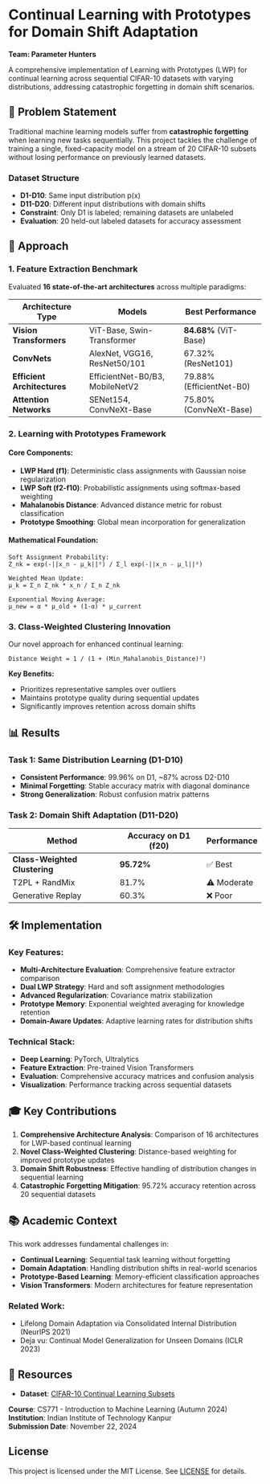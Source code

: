 # Continual Learning with Prototypes for Domain Shift Adaptation

**Team: Parameter Hunters**

A comprehensive implementation of Learning with Prototypes (LWP) for continual learning across sequential CIFAR-10 datasets with varying distributions, addressing catastrophic forgetting in domain shift scenarios.

## 🎯 Problem Statement

Traditional machine learning models suffer from **catastrophic forgetting** when learning new tasks sequentially. This project tackles the challenge of training a single, fixed-capacity model on a stream of 20 CIFAR-10 subsets without losing performance on previously learned datasets.

### Dataset Structure
- **D1-D10**: Same input distribution p(x)
- **D11-D20**: Different input distributions with domain shifts
- **Constraint**: Only D1 is labeled; remaining datasets are unlabeled
- **Evaluation**: 20 held-out labeled datasets for accuracy assessment

## 🚀 Approach

### 1. Feature Extraction Benchmark
Evaluated **16 state-of-the-art architectures** across multiple paradigms:

| Architecture Type | Models | Best Performance |
|-------------------|---------|------------------|
| **Vision Transformers** | ViT-Base, Swin-Transformer | **84.68%** (ViT-Base) |
| **ConvNets** | AlexNet, VGG16, ResNet50/101 | 67.32% (ResNet101) |
| **Efficient Architectures** | EfficientNet-B0/B3, MobileNetV2 | 79.88% (EfficientNet-B0) |
| **Attention Networks** | SENet154, ConvNeXt-Base | 75.80% (ConvNeXt-Base) |

### 2. Learning with Prototypes Framework

#### Core Components:
- **LWP Hard (f1)**: Deterministic class assignments with Gaussian noise regularization
- **LWP Soft (f2-f10)**: Probabilistic assignments using softmax-based weighting
- **Mahalanobis Distance**: Advanced distance metric for robust classification
- **Prototype Smoothing**: Global mean incorporation for generalization

#### Mathematical Foundation:
```
Soft Assignment Probability:
Z_nk = exp(-||x_n - μ_k||²) / Σ_l exp(-||x_n - μ_l||²)

Weighted Mean Update:
μ_k = Σ_n Z_nk * x_n / Σ_n Z_nk

Exponential Moving Average:
μ_new = α * μ_old + (1-α) * μ_current
```

### 3. Class-Weighted Clustering Innovation

Our novel approach for enhanced continual learning:

```
Distance Weight = 1 / (1 + (Min_Mahalanobis_Distance)²)
```

**Key Benefits:**
- Prioritizes representative samples over outliers
- Maintains prototype quality during sequential updates
- Significantly improves retention across domain shifts

## 📊 Results

### Task 1: Same Distribution Learning (D1-D10)
- **Consistent Performance**: 99.96% on D1, ~87% across D2-D10
- **Minimal Forgetting**: Stable accuracy matrix with diagonal dominance
- **Strong Generalization**: Robust confusion matrix patterns

### Task 2: Domain Shift Adaptation (D11-D20)

| Method | Accuracy on D1 (f20) | Performance |
|--------|----------------------|-------------|
| **Class-Weighted Clustering** | **95.72%** | ✅ Best |
| T2PL + RandMix | 81.7% | ⚠️ Moderate |
| Generative Replay | 60.3% | ❌ Poor |

## 🛠️ Implementation

### Key Features:
- **Multi-Architecture Evaluation**: Comprehensive feature extractor comparison
- **Dual LWP Strategy**: Hard and soft assignment methodologies
- **Advanced Regularization**: Covariance matrix stabilization
- **Prototype Memory**: Exponential weighted averaging for knowledge retention
- **Domain-Aware Updates**: Adaptive learning rates for distribution shifts

### Technical Stack:
- **Deep Learning**: PyTorch, Ultralytics
- **Feature Extraction**: Pre-trained Vision Transformers
- **Evaluation**: Comprehensive accuracy matrices and confusion analysis
- **Visualization**: Performance tracking across sequential datasets

## 🎓 Key Contributions

1. **Comprehensive Architecture Analysis**: Comparison of 16 architectures for LWP-based continual learning
2. **Novel Class-Weighted Clustering**: Distance-based weighting for improved prototype updates
3. **Domain Shift Robustness**: Effective handling of distribution changes in sequential learning
4. **Catastrophic Forgetting Mitigation**: 95.72% accuracy retention across 20 sequential datasets

## 📚 Academic Context

This work addresses fundamental challenges in:
- **Continual Learning**: Sequential task learning without forgetting
- **Domain Adaptation**: Handling distribution shifts in real-world scenarios
- **Prototype-Based Learning**: Memory-efficient classification approaches
- **Vision Transformers**: Modern architectures for feature representation

### Related Work:
- Lifelong Domain Adaptation via Consolidated Internal Distribution (NeurIPS 2021)
- Deja vu: Continual Model Generalization for Unseen Domains (ICLR 2023)


## 🔗 Resources

- **Dataset**: [CIFAR-10 Continual Learning Subsets](https://tinyurl.com/cs771-mp2-data)

**Course**: CS771 - Introduction to Machine Learning (Autumn 2024)  
**Institution**: Indian Institute of Technology Kanpur  
**Submission Date**: November 22, 2024

## License
This project is licensed under the MIT License. See [LICENSE](LICENSE) for details.
